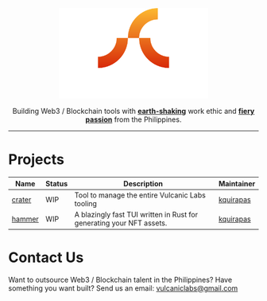 <center>
<img width="300" src="https://raw.githubusercontent.com/Vulcanic-Labs/.github/73ac8b77578ecd2379ad20078d2c838fa4b74521/img/logo_vertical.svg" alt="Vulcanic Labs Banner">
<p>Building Web3 / Blockchain tools with <strong><u>earth-shaking</u></strong> work ethic and <strong><u>fiery passion</u></strong> from the Philippines.</p>
</center>

<hr />

# Projects

<center>
	<table>
		<thead>
			<th>Name</th>
			<th>Status</th>
			<th>Description</th>
			<th>Maintainer</th>
		</thead>
		<tr>
			<td><a href="https://github.com/Vulcanic-Labs/crater">crater</a></td>
			<td>WIP</td>
			<td align="left">Tool to manage the entire Vulcanic Labs tooling</td>
			<td><a href="https://github.com/kquirapas">kquirapas</a></td>
		</tr>
		<tr>
			<td><a href="https://github.com/Vulcanic-Labs/hammer">hammer</a></td>
			<td>WIP</td>
			<td align="left">A blazingly fast TUI written in Rust for generating your NFT assets.</td>
			<td><a href="https://github.com/kquirapas">kquirapas</a></td>
		</tr>
	</table>
</center>

# Contact Us
Want to outsource Web3 / Blockchain talent in the Philippines? Have something you want built? Send us an email: vulcaniclabs@gmail.com
